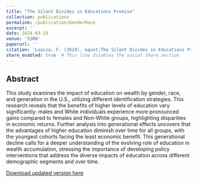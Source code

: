```yaml
---
title: "The Silent Divides in Educations Promise"
collection: publications
permalink: /publication/GenderRace
excerpt: ''
date: 2024-03-23
venue: 'SSRN'
paperurl: ''
citation: 'Loaiza, F. (2024). &quot;The Silent Divides in Educations Promise&quot;.'
share_enabled: true  # This line disables the social share section
---
```


## Abstract

This study examines the impact of education on wealth by gender, race, and generation in the U.S., utilizing different identification strategies. This research reveals that the benefits of higher levels of education vary significantly: males and White individuals experience more pronounced gains compared to females and Non-White groups, highlighting disparities in economic returns. Further analysis into generational effects uncovers that the advantages of higher education diminish over time for all groups, with the youngest cohorts facing the least economic benefit. This generational decline calls for a deeper understanding of the evolving role of education in wealth accumulation, stressing the importance of developing policy interventions that address the diverse impacts of education across different demographic segments and over time.

[Download updated version here](https://fernandoloaizae.github.io/files/GenderRace.pdf)
